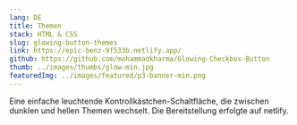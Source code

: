 ```yaml
---
lang: DE
title: Themen
stack: HTML & CSS
slug: glowing-button-themes
link: https://epic-benz-9f533b.netlify.app/
github: https://github.com/mohammadkharma/Glowing-Checkbox-Button
thumb: ../images/thumbs/glow-min.jpg
featuredImg: ../images/featured/p3-banner-min.png
---
```


Eine einfache leuchtende Kontrollkästchen-Schaltfläche, die zwischen dunklen und hellen Themen wechselt. Die Bereitstellung erfolgte auf netlify.

